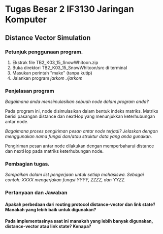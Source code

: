 # Tugas Besar 2 IF3130 Jaringan Komputer

## Distance Vector Simulation

### Petunjuk penggunaan program.
1. Ekstrak file TB2_K03_15_SnowWhitoon.zip
2. Buka direktori TB2_K03_15_SnowWhitoon/src di terminal
3. Masukan perintah "make" (tanpa kutip)
4. Jalankan program *jarkom ./jarkom*

### Penjelasan program
*Bagaimana anda mensimulasikan sebuah node dalam program anda?*

Pada program ini, node disimulasikan dalam bentuk indeks matriks. Matriks berisi pasangan distance dan nextHop yang menunjukkan keterhubungan antar node.

*Bagaimana proses pengiriman pesan antar node terjadi? Jelaskan dengan menggunakan nama fungsi dan/atau struktur data yang anda gunakan.*

Pengiriman pesan antar node dilakukan dengan memperbaharui distance dan nextHop pada matriks keterhubungan node. 

### Pembagian tugas.
*Sampaikan dalam list pengerjaan untuk setiap mahasiswa. Sebagai contoh: XXXX mengerjakan fungsi YYYY, ZZZZ, dan YYZZ.*


### Pertanyaan dan Jawaban 
#### Apakah perbedaan dari routing protocol distance-vector dan link state? Manakah yang lebih baik untuk digunakan?

#### Pada implementasinya saat ini manakah yang lebih banyak digunakan, distance-vector atau  link state? Kenapa?
